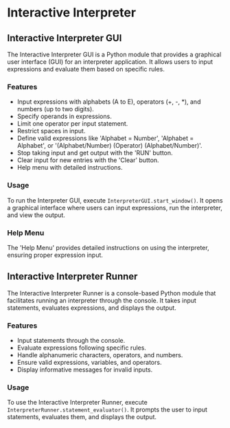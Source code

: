# Interactive Interpreter

## Interactive Interpreter GUI

The Interactive Interpreter GUI is a Python module that provides a graphical user interface (GUI) for an interpreter application. It allows users to input expressions and evaluate them based on specific rules.

### Features

- Input expressions with alphabets (A to E), operators (+, -, *), and numbers (up to two digits).
- Specify operands in expressions.
- Limit one operator per input statement.
- Restrict spaces in input.
- Define valid expressions like 'Alphabet = Number', 'Alphabet = Alphabet', or '(Alphabet/Number) (Operator) (Alphabet/Number)'.
- Stop taking input and get output with the 'RUN' button.
- Clear input for new entries with the 'Clear' button.
- Help menu with detailed instructions.

### Usage

To run the Interpreter GUI, execute `InterpreterGUI.start_window()`. It opens a graphical interface where users can input expressions, run the interpreter, and view the output.

### Help Menu

The 'Help Menu' provides detailed instructions on using the interpreter, ensuring proper expression input.

## Interactive Interpreter Runner

The Interactive Interpreter Runner is a console-based Python module that facilitates running an interpreter through the console. It takes input statements, evaluates expressions, and displays the output.

### Features

- Input statements through the console.
- Evaluate expressions following specific rules.
- Handle alphanumeric characters, operators, and numbers.
- Ensure valid expressions, variables, and operators.
- Display informative messages for invalid inputs.

### Usage

To use the Interactive Interpreter Runner, execute `InterpreterRunner.statement_evaluator()`. It prompts the user to input statements, evaluates them, and displays the output.
